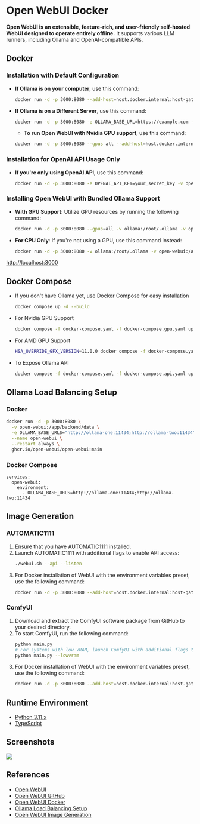 # Open WebUI Docker

**Open WebUI is an extensible, feature-rich, and user-friendly self-hosted WebUI designed to operate entirely offline.** It supports various LLM runners, including Ollama and OpenAI-compatible APIs.

## Docker
### Installation with Default Configuration
- **If Ollama is on your computer**, use this command:
  ```sh
  docker run -d -p 3000:8080 --add-host=host.docker.internal:host-gateway -v open-webui:/app/backend/data --name open-webui --restart always ghcr.io/open-webui/open-webui:main
  ```
- **If Ollama is on a Different Server**, use this command:
  ```sh
  docker run -d -p 3000:8080 -e OLLAMA_BASE_URL=https://example.com -v open-webui:/app/backend/data --name open-webui --restart always ghcr.io/open-webui/open-webui:main
  ```
  - **To run Open WebUI with Nvidia GPU support**, use this command:
  ```sh
  docker run -d -p 3000:8080 --gpus all --add-host=host.docker.internal:host-gateway -v open-webui:/app/backend/data --name open-webui --restart always ghcr.io/open-webui/open-webui:cuda
  ```

### Installation for OpenAI API Usage Only
- **If you're only using OpenAI API**, use this command:
  ```sh
  docker run -d -p 3000:8080 -e OPENAI_API_KEY=your_secret_key -v open-webui:/app/backend/data --name open-webui --restart always ghcr.io/open-webui/open-webui:main
  ```

### Installing Open WebUI with Bundled Ollama Support
- **With GPU Support**:
  Utilize GPU resources by running the following command:
  ```sh
  docker run -d -p 3000:8080 --gpus=all -v ollama:/root/.ollama -v open-webui:/app/backend/data --name open-webui --restart always ghcr.io/open-webui/open-webui:ollama
  ```
- **For CPU Only**:
  If you're not using a GPU, use this command instead:
  ```sh
  docker run -d -p 3000:8080 -v ollama:/root/.ollama -v open-webui:/app/backend/data --name open-webui --restart always ghcr.io/open-webui/open-webui:ollama
  ```
[http://localhost:3000](http://localhost:3000)

## Docker Compose
- If you don't have Ollama yet, use Docker Compose for easy installation
  ```sh
  docker compose up -d --build
  ```
- For Nvidia GPU Support
  ```sh
  docker compose -f docker-compose.yaml -f docker-compose.gpu.yaml up -d --build
  ```
- For AMD GPU Support
  ```sh
  HSA_OVERRIDE_GFX_VERSION=11.0.0 docker compose -f docker-compose.yaml -f docker-compose.amdgpu.yaml up -d --build
  ```
- To Expose Ollama API
  ```sh
  docker compose -f docker-compose.yaml -f docker-compose.api.yaml up -d --build
  ```

## Ollama Load Balancing Setup
### Docker
```sh
docker run -d -p 3000:8080 \
  -v open-webui:/app/backend/data \
  -e OLLAMA_BASE_URLS="http://ollama-one:11434;http://ollama-two:11434" \
  --name open-webui \
  --restart always \
  ghcr.io/open-webui/open-webui:main
```

### Docker Compose
```
services:
  open-webui:
    environment:
      - OLLAMA_BASE_URLS=http://ollama-one:11434;http://ollama-two:11434
```

## Image Generation
### AUTOMATIC1111
1. Ensure that you have [AUTOMATIC1111](https://github.com/AUTOMATIC1111/stable-diffusion-webui) installed.
2. Launch AUTOMATIC1111 with additional flags to enable API access:
    ```sh
    ./webui.sh --api --listen
    ```
3. For Docker installation of WebUI with the environment variables preset, use the following command:
    ```sh
    docker run -d -p 3000:8080 --add-host=host.docker.internal:host-gateway -e AUTOMATIC1111_BASE_URL=http://host.docker.internal:7860/ -e ENABLE_IMAGE_GENERATION=True -v open-webui:/app/backend/data --name open-webui --restart always ghcr.io/open-webui/open-webui:main
    ```

### ComfyUI
1. Download and extract the ComfyUI software package from GitHub to your desired directory.
2. To start ComfyUI, run the following command:
    ```sh
    python main.py
    # For systems with low VRAM, launch ComfyUI with additional flags to reduce memory usage:
    python main.py --lowvram
    ```
3. For Docker installation of WebUI with the environment variables preset, use the following command:
    ```sh
    docker run -d -p 3000:8080 --add-host=host.docker.internal:host-gateway -e COMFYUI_BASE_URL=http://host.docker.internal:7860/ -e ENABLE_IMAGE_GENERATION=True -v open-webui:/app/backend/data --name open-webui --restart always ghcr.io/open-webui/open-webui:main
    ```

## Runtime Environment
- [Python 3.11.x](https://www.python.org/downloads/)
- [TypeScript](https://www.typescriptlang.org/)

## Screenshots
![](https://docs.openwebui.com/assets/images/demo-6793d95448aa180bca8dafbd21aa91b5.gif)

## References
- [Open WebUI](https://openwebui.com/)
- [Open WebUI GitHub](https://github.com/open-webui/open-webui)
- [Open WebUI Docker](https://docs.openwebui.com/getting-started/)
- [Ollama Load Balancing Setup](https://docs.openwebui.com/tutorial/ollama)
- [Open WebUI Image Generation](https://docs.openwebui.com/tutorial/images/)
